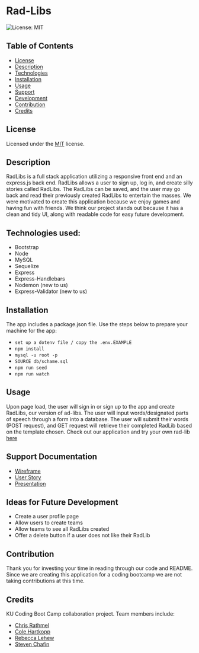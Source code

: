 # Rad-Libs
![License: MIT](https://img.shields.io/badge/License-MIT-yellow.svg)

## Table of Contents
* [License](#license)
* [Description](#description)
* [Technologies](#technologies-used)
* [Installation](#installation)
* [Usage](#usage)
* [Support](#support-documentation)
* [Development](#ideas-for-future-development)
* [Contribution](#contribution)
* [Credits](#credits)

## License
Licensed under the [MIT](https://opensource.org/licenses/MIT) license.

## Description
RadLibs is a full stack application utilizing a responsive front end and an express.js back end. RadLibs allows a user to sign up, log in, and create silly stories called RadLibs. The RadLibs can be saved, and the user may go back and read their previously created RadLibs to entertain the masses. We were motivated to create this application because we enjoy games and having fun with friends. We think our project stands out because it has a clean and tidy UI, along with readable code for easy future development.

## Technologies used:
- Bootstrap
- Node 
- MySQL
- Sequelize
- Express
- Express-Handlebars
- Nodemon (new to us)
- Express-Validator (new to us)
 
## Installation
The app includes a package.json file. Use the steps below to prepare your machine for the app:
- ```set up a dotenv file / copy the .env.EXAMPLE```
- ```npm install```
- ```mysql -u root -p```
- ```SOURCE db/schame.sql```
- ```npm run seed```
- ```npm run watch```

## Usage
Upon page load, the user will sign in or sign up to the app and create RadLibs, our version of ad-libs. The user will input words/designated parts of speech through a form into a database. The user will submit their words (POST request), and GET request will retrieve their completed RadLib based on the template chosen. Check out our application and try your own rad-lib [here](https://rad-libs.herokuapp.com/)

## Support Documentation
- [Wireframe](https://docs.google.com/presentation/d/1p85Mem2GVpNCIsrWFuEKMGp7R_b7PnW1oEGkWgsKe-E/edit?usp=sharing)
- [User Story](https://docs.google.com/document/d/1wdFSLSm2UdIUqSKtJf7X4xEJtY0F_Edoyj9FBBVCezU/edit?usp=sharing)
- [Presentation](https://docs.google.com/presentation/d/1Z-ebyzibI_ibEakBGLJKuPitFa_E5qMQyyUplaB3_ac/edit#slide=id.p)

## Ideas for Future Development
- Create a user profile page
- Allow users to create teams
- Allow teams to see all RadLibs created
- Offer a delete button if a user does not like their RadLib

## Contribution
Thank you for investing your time in reading through our code and README. Since we are creating this application for a coding bootcamp we are not taking contributions at this time.

## Credits
KU Coding Boot Camp collaboration project. Team members include:
- [Chris Rathmel](https://github.com/kitrath)
- [Cole Hartkopp](https://github.com/zencoh)
- [Rebecca Lehew](https://github.com/rebeccalehew)
- [Steven Chafin](https://github.com/SChafinIII)
